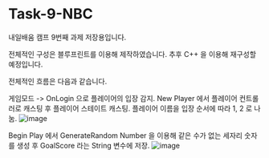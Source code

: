 # Task-9-NBC
내일배움 캠프 9번째 과제 저장용입니다.

전체적인 구성은 블루프린트를 이용해 제작하였습니다. 추후 C++ 을 이용해 재구성할 예정입니다.

전체적인 흐름은 다음과 같습니다.

게임모드 
-> OnLogin 으로 플레이어의 입장 감지. New Player 에서 플레이어 컨트롤러로 캐스팅 후 플레이어 스테이트 캐스팅. 플레이어 이름을 입장 순서에 따라 1, 2 로 나눔.
![image](https://github.com/user-attachments/assets/bdcb1bbc-32a2-416c-8ba8-037456221206)

Begin Play 에서 GenerateRandom Number 을 이용해 같은 수가 없는 세자리 숫자를 생성 후 GoalScore 라는 String 변수에 저장.
![image](https://github.com/user-attachments/assets/ada122b0-e133-45ce-86f7-bdbc1580d3da)
